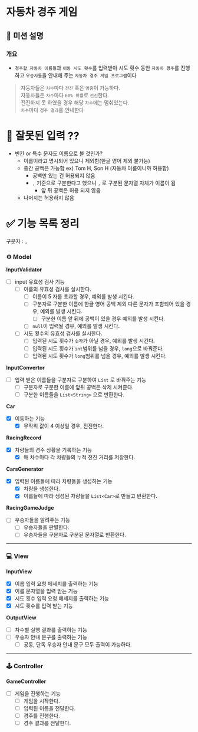 # 자동차 경주 게임

## 🚀 미션 설명

### 개요

- `경주할 자동차 이름들`과 `이동 시도 횟수`를 입력받아 시도 횟수 동안 `자동차 경주`를 진행하고
  `우승자들`을 안내해 주는 `자동차 경주 게임 프로그램`이다

> 자동차들은 `차수`마다 `전진` 혹은 `멈춤`이 가능하다.<br>
> 자동차들은 `차수`마다 `60% 확률`로 `전진`한다. <br>
> 전진하지 못 하였을 경우 해당 `차수`에는 멈춰있는다. <br>
> `차수`마다 `경주 결과`를 안내한다

# 🤔 잘못된 입력 ??

- 빈칸 or 특수 문자도 이름으로 볼 것인가?
    - 이름이라고 명시되어 있으니 제외함(한글 영어 제외 불가능)
    - 중간 공백은 가능함 ex) Tom H, Son H (자동차 이름이니까 허용함)
        - 공백만 있는 건 허용되지 않음
        - `,` 기준으로 구분한다고 했으니 `,` 로 구분된 문자열 자체가 이름이 됨
            - 앞 뒤 공백은 허용 되지 않음
    - 나머지는 허용하지 않음

# ✅ 기능 목록 정리

구분자 : `,`

### **⚙️ Model**

**InputValidator**

- [ ]  input 유효성 검사 기능
    - [ ]  이름의 유효성 검사를 실시한다.
        - [ ]  이름이 5 자를 초과할 경우, 예외를 발생 시킨다.
        - [ ]  구분자로 구분한 이름에 한글 영어 공백 제외 다른 문자가 포함되어 있을 경우, 예외를 발생 시킨다.
            - [ ]  구분한 이름 앞 뒤에 공백이 있을 경우 예외를 발생 시킨다.
        - [ ]  `null`이 입력될 경우, 예외를 발생 시킨다.
    - [ ]  시도 횟수의 유효성 검사를 실시한다.
        - [ ]  입력된 시도 횟수가 `숫자`가 아닐 경우, 예외를 발생 시킨다.
        - [ ]  입력된 시도 횟수가 `int`범위를 넘을 경우, `long`으로 바꿔준다.
        - [ ]  입력된 시도 횟수가  `long`범위를 넘을 경우, 예외를 발생 시킨다.

**InputConvertor**

- [ ]  입력 받은 이름들을 구분자로 구분하여 `List` 로 바꿔주는 기능
    - [ ]  구분자로 구분한 이름에 앞뒤 공백은 삭제 시켜준다.
    - [ ]  구분한 이름들을 `List<String>` 으로 반환한다.

**Car**

- [x]  이동하는 기능
    - [x]  무작위 값이 4 이상일 경우, 전진한다.

**RacingRecord**

- [x]  차량들의 경주 상황을 기록하는 기능
    - [x] 매 차수마다 각 차량들의 누적 전진 거리를 저장한다.

**CarsGenerator**

- [x]  입력된 이름들에 따라 차량들을 생성하는 기능
    - [x]  차량을 생성한다.
    - [x]  이름들에 따라 생성된 차량들을 `List<Car>`로 만들고 반환한다.

**RacingGameJudge**

- [ ]  우승자들을 알려주는 기능
    - [ ]  우승자들을 판별한다.
    - [ ]  우승자들을 구분자로 구분된 문자열로 반환한다.

---

### **💻 View**

**InputView**

- [x]  이름 입력 요청 메세지를 출력하는 기능
- [x]  이름 문자열을 입력 받는 기능
- [x]  시도 횟수 입력 요청 메세지를 출력하는 기능
- [x]  시도 횟수를 입력 받는 기능

**OutputView**

- [ ]  차수별 실행 결과를 출력하는 기능
- [ ]  우승자 안내 문구를 출력하는 기능
    - [ ]  공동, 단독 우승자 안내 문구 모두 출력이 가능하다.

---

### **🕹️ Controller**

**GameController**

- [ ]  게임을 진행하는 기능
    - [ ]  게임을 시작한다.
    - [ ]  입력된 이름을 전달한다.
    - [ ]  경주를 진행한다.
    - [ ]  경주 결과를 전달한다.